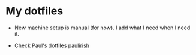 # My dotfiles

* New machine setup is manual (for now). I add what I need when I need it.

* Check Paul's dotfiles [paulirish](https://github.com/paulirish/dotfiles)
